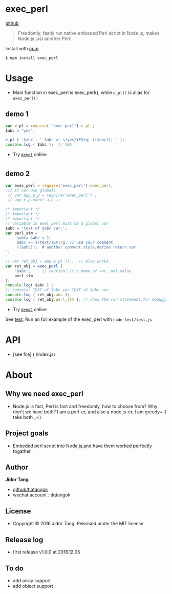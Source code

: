 # exec_perl  
[github](https://github.com/tlqtangok/exec_perl)

> Freedomly, fastly run native embeded Perl script in Node.js, makes Node.js just another Perl! 

Install with [npm](https://www.npmjs.com/)

```shell
$ npm install exec_perl 
```

# Usage

- Main function in exec_perl is exec_perl(),  while `e_pl()` is alias for `exec_perl()` 

## demo 1 

```js 
var e_pl = require( "exec_perl").e_pl ;
$abc = "yes";

e_pl ( '$abc', ` $abc =~ s/yes/YES/g; (($abc)); ` );
console.log ( $abc );  // YES
```
* Try [`demo1`](https://runkit.com/tlqtangok/execperl-demo-01)  online

#

## demo 2

```js
var exec_perl = require('exec_perl').exec_perl;  
 // if not use global: 
 // var app_e_p = require('exec_perl') ; 
 // app_e_p.exec( a,b );

/* important */
/* important */
/* important */
// variable in exel_perl must be a global var
$abc = 'text of $abc var.';	
var perl_stm = 	`
	 $abc= $abc x 2;
	 $abc =~ s/text/TEXT/g; // use your comment
	 (($abc));  # another comment style,define return var
`;

// var ret_obj = app.e_pl ()... // also works 
var ret_obj = exec_perl ( 
	'$abc', 	// caution! it's name of var, not value
	perl_stm
);
console.log( $abc ) ; 
// console: TEXT of $abc var.TEXT of $abc var.
console.log ( ret_obj.ans );
console.log ( ret_obj.perl_stm ); // show the run statement,for debugging

```
* Try [`demo2`](https://runkit.com/tlqtangok/execperl-demo-02) online

See [test](./test/test.js). Run an full example of the exec_perl with `node test/test.js`


# API
- [see file] (./index.js)



# About

## Why we need exec_perl
- Node.js is fast, Perl is fast and freedomly, how to choose from? Why don't we have both? I am a perl-er, and also a node.js-er, I am greedy~ .I take both _-:)


## Project goals
- Embeded perl script into Node.js,and have them worked perfectly togather

## Author
**Jidor Tang**
- [github/tlqtangok](https://github.com/tlqtangok)
- wechat account : tlqtangok

## License
- Copyright © 2016 Jidor Tang. Released under the MIT license.

## Release log
- first release v1.0.0 at 2016.12.05

## To do
- add array support 
- add object support



